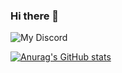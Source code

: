 ### Hi there 👋

<!--
**Wexjavas/Wexjavas** is a ✨ _special_ ✨ repository because its `README.md` (this file) appears on your GitHub profile.

Here are some ideas to get you started:

- 🔭 I’m currently working on ...
- 🌱 I’m currently learning ...
- 👯 I’m looking to collaborate on ...
- 🤔 I’m looking for help with ...
- 💬 Ask me about ...
- 📫 How to reach me: ...
- 😄 Pronouns: ...
- ⚡ Fun fact: ...
-->
![My Discord](https://discord-readme-badge.vercel.app/api?id=728161454288535604)

[![Anurag's GitHub stats](https://github-readme-stats.vercel.app/api?Wexjavas=anuraghazra)](https://github.com/anuraghazra/github-readme-stats)
